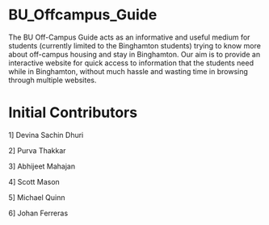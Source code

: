 
# BU_Offcampus_Guide
The BU Off-Campus Guide acts as an informative and useful medium for students (currently limited to the Binghamton students) trying to know more about off-campus housing and stay in Binghamton. Our aim is to provide an interactive website for quick access to information that the students need while in Binghamton, without much hassle and wasting time in browsing through multiple websites. 

# Initial Contributors

1] Devina Sachin Dhuri

2] Purva Thakkar

3] Abhijeet Mahajan

4] Scott Mason

5] Michael Quinn

6] Johan Ferreras




